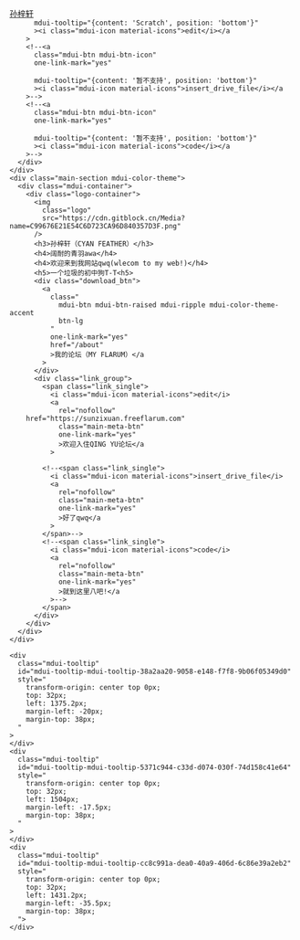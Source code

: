 <html>
  <head>
    <meta charset="utf-8" />
    <meta http-equiv="X-UA-Compatible" content="IE=edge" />
    <meta name="viewport" content="width=device-width, initial-scale=1" />
    <title><center/><h1>孙梓轩(青羽PROS) - 主页<h1></title>
    <link href="css/mdui.min.css" rel="stylesheet" type="text/css" />
    <link href="css/style.css" rel="stylesheet" type="text/css" />
    <link href="css/ionicons.min.css" rel="stylesheet" type="text/css" />
    <script src="js/mdui.min.js"></script>
    <link rel="icon" type="image/x-icon"
		href="/img/logo.ico">
    <style>
      .one-pan-tip {
        cursor: pointer;
      }
      .one-pan-tip::before {
        background-position: center;
        background-size: 100% 100%;
        background-repeat: no-repeat;
        box-sizing: border-box;
        width: 1em;
        height: 1em;
        margin: 0 1px 0.15em 1px;
        vertical-align: middle;
        display: inline-block;
      }
      .one-pan-tip-success::before {
        content: "";
        background-image: 
      html {
        background: #3f51b5;
      }
      .logo {
        border-radius: 120px;
      }
      .logo-container {
        padding-top: 95px;
      }
    </style>
    <meta name="ljjc::status" content="on" />
  </head>
  <body class="mdui-theme-primary-indigo mdui-theme-accent-pink mdui-loaded">
    <div
      class="
        mdui-appbar
        mdui-shadow-0
        mdui-appbar-fixed
        mdui-appbar-scroll-hide
        mdui-headroom
        mdui-headroom-pinned-top
      "
    >
      <div class="mdui-toolbar mdui-color-theme">
        <a href="/" class="mdui-typo-headline" one-link-mark="yes"
          >孙梓轩</a
        >
        <div class="mdui-toolbar-spacer"></div>
        <a
          class="mdui-btn mdui-btn-icon"
          one-link-mark="yes"
          
          mdui-tooltip="{content: 'Scratch', position: 'bottom'}"
          ><i class="mdui-icon material-icons">edit</i></a
        >
        <!--<a
          class="mdui-btn mdui-btn-icon"
          one-link-mark="yes"
          
          mdui-tooltip="{content: '暂不支持', position: 'bottom'}"
          ><i class="mdui-icon material-icons">insert_drive_file</i></a
        >-->
        <!--<a
          class="mdui-btn mdui-btn-icon"
          one-link-mark="yes"
          
          mdui-tooltip="{content: '暂不支持', position: 'bottom'}"
          ><i class="mdui-icon material-icons">code</i></a
        >-->
      </div>
    </div>
    <div class="main-section mdui-color-theme">
      <div class="mdui-container">
        <div class="logo-container">
          <img
            class="logo"
            src="https://cdn.gitblock.cn/Media?name=C99676E21E54C6D723CA96D840357D3F.png"
          />
          <h3>孙梓轩（CYAN FEATHER）</h3>
          <h4>阔耐的青羽awa</h4>
          <h4>欢迎来到我网站qwq(wlecom to my web!)</h4>
          <h5>一个垃圾的初中狗T-T<h5>
          <div class="download_btn">
            <a
              class="
                mdui-btn mdui-btn-raised mdui-ripple mdui-color-theme-accent
                btn-lg
              "
              one-link-mark="yes"
              href="/about"
              >我的论坛（MY FLARUM）</a
            >
          </div>
          <div class="link_group">
            <span class="link_single">
              <i class="mdui-icon material-icons">edit</i>
              <a
                rel="nofollow"
		href="https://sunzixuan.freeflarum.com"
                class="main-meta-btn"
                one-link-mark="yes"
                >欢迎入住QING YU论坛</a
              >
        
            <!--<span class="link_single">
              <i class="mdui-icon material-icons">insert_drive_file</i>
              <a
                rel="nofollow"
                class="main-meta-btn"
                one-link-mark="yes"
                >好了qwq</a
              >
            </span>-->
            <!--<span class="link_single">
              <i class="mdui-icon material-icons">code</i>
              <a
                rel="nofollow"
                class="main-meta-btn"
                one-link-mark="yes"
                >就到这里八吧!</a
              >-->
            </span>
          </div>
        </div>
      </div>
    </div>

    <div
      class="mdui-tooltip"
      id="mdui-tooltip-mdui-tooltip-38a2aa20-9058-e148-f7f8-9b06f05349d0"
      style="
        transform-origin: center top 0px;
        top: 32px;
        left: 1375.2px;
        margin-left: -20px;
        margin-top: 38px;
      "
    >
    </div>
    <div
      class="mdui-tooltip"
      id="mdui-tooltip-mdui-tooltip-5371c944-c33d-d074-030f-74d158c41e64"
      style="
        transform-origin: center top 0px;
        top: 32px;
        left: 1504px;
        margin-left: -17.5px;
        margin-top: 38px;
      "
    >
    </div>
    <div
      class="mdui-tooltip"
      id="mdui-tooltip-mdui-tooltip-cc8c991a-dea0-40a9-406d-6c86e39a2eb2"
      style="
        transform-origin: center top 0px;
        top: 32px;
        left: 1431.2px;
        margin-left: -35.5px;
        margin-top: 38px;
      ">
    </div>
  <body>
<html>
